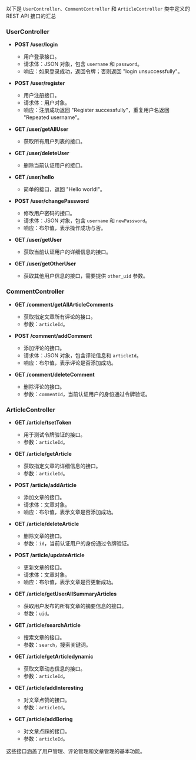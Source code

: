 以下是 `UserController`、`CommentController` 和 `ArticleController` 类中定义的 REST API 接口的汇总

### UserController

- **POST /user/login**
    - 用户登录接口。
    - 请求体：JSON 对象，包含 `username` 和 `password`。
    - 响应：如果登录成功，返回令牌；否则返回 "login unsuccessfully"。

- **POST /user/register**
    - 用户注册接口。
    - 请求体：用户对象。
    - 响应：注册成功返回 "Register successfully"，重复用户名返回 "Repeated username"。

- **GET /user/getAllUser**
    - 获取所有用户列表的接口。

- **GET /user/deleteUser**
    - 删除当前认证用户的接口。

- **GET /user/hello**
    - 简单的接口，返回 "Hello world!"。

- **POST /user/changePassword**
    - 修改用户密码的接口。
    - 请求体：JSON 对象，包含 `username` 和 `newPassword`。
    - 响应：布尔值，表示操作成功与否。

- **GET /user/getUser**
    - 获取当前认证用户的详细信息的接口。

- **GET /user/getOtherUser**
    - 获取其他用户信息的接口，需要提供 `other_uid` 参数。

### CommentController

- **GET /comment/getAllArticleComments**
    - 获取指定文章所有评论的接口。
    - 参数：`articleId`。

- **POST /comment/addComment**
    - 添加评论的接口。
    - 请求体：JSON 对象，包含评论信息和 `articleId`。
    - 响应：布尔值，表示评论是否添加成功。

- **GET /comment/deleteComment**
    - 删除评论的接口。
    - 参数：`commentId`，当前认证用户的身份通过令牌验证。

### ArticleController

- **GET /article/tsetToken**
    - 用于测试令牌验证的接口。
    - 参数：`articleId`。

- **GET /article/getArticle**
    - 获取指定文章的详细信息的接口。
    - 参数：`articleId`。

- **POST /article/addArticle**
    - 添加文章的接口。
    - 请求体：文章对象。
    - 响应：布尔值，表示文章是否添加成功。

- **GET /article/deleteArticle**
    - 删除文章的接口。
    - 参数：`id`，当前认证用户的身份通过令牌验证。

- **POST /article/updateArticle**
    - 更新文章的接口。
    - 请求体：文章对象。
    - 响应：布尔值，表示文章是否更新成功。

- **GET /article/getUserAllSummaryArticles**
    - 获取用户发布的所有文章的摘要信息的接口。
    - 参数：`uid`。

- **GET /article/searchArticle**
    - 搜索文章的接口。
    - 参数：`search`，搜索关键词。

- **GET /article/getArticledynamic**
    - 获取文章动态信息的接口。
    - 参数：`articleId`。

- **GET /article/addInteresting**
    - 对文章点赞的接口。
    - 参数：`articleId`。

- **GET /article/addBoring**
    - 对文章点踩的接口。
    - 参数：`articleId`。

这些接口涵盖了用户管理、评论管理和文章管理的基本功能。